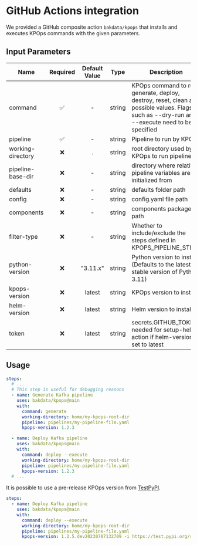 # GitHub Actions integration

We provided a GitHub composite action `bakdata/kpops` that installs and executes KPOps commands with the given parameters.

## Input Parameters

| Name              | Required | Default Value |  Type  | Description                                                                                                                                   |
| ----------------- | :------: | :-----------: | :----: | --------------------------------------------------------------------------------------------------------------------------------------------- |
| command           |    ✅    |       -       | string | KPOps command to run. generate, deploy, destroy, reset, clean are possible values. Flags such as --dry-run and --execute need to be specified |
| pipeline          |    ✅    |       -       | string | Pipeline to run by KPOps                                                                                                                      |
| working-directory |    ❌    |       .       | string | root directory used by KPOps to run pipelines                                                                                                 |
| pipeline-base-dir |    ❌    |       -       | string | directory where relative pipeline variables are initialized from                                                                              |
| defaults          |    ❌    |       -       | string | defaults folder path                                                                                                                          |
| config            |    ❌    |       -       | string | config.yaml file path                                                                                                                         |
| components        |    ❌    |       -       | string | components package path                                                                                                                       |
| filter-type       |    ❌    |       -       | string | Whether to include/exclude the steps defined in KPOPS_PIPELINE_STEPS                                                                          |
| python-version    |    ❌    |   "3.11.x"    | string | Python version to install (Defaults to the latest stable version of Python 3.11)                                                              |
| kpops-version     |    ❌    |    latest     | string | KPOps version to install                                                                                                                      |
| helm-version      |    ❌    |    latest     | string | Helm version to install                                                                                                                       |
| token             |    ❌    |    latest     | string | secrets.GITHUB_TOKEN, needed for setup-helm action if helm-version is set to latest                                                           |

## Usage

```yaml
steps:
  # ...
  # This step is useful for debugging reasons
  - name: Generate Kafka pipeline
    uses: bakdata/kpops@main
    with:
      command: generate
      working-directory: home/my-kpops-root-dir
      pipeline: pipelines/my-pipeline-file.yaml
      kpops-version: 1.2.3

  - name: Deploy Kafka pipeline
    uses: bakdata/kpops@main
    with:
      command: deploy --execute
      working-directory: home/my-kpops-root-dir
      pipeline: pipelines/my-pipeline-file.yaml
      kpops-version: 1.2.3
  # ...
```

It is possible to use a pre-release KPOps version from [TestPyPI](https://test.pypi.org/project/kpops/#history).

```yaml
steps:
  - name: Deploy Kafka pipeline
    uses: bakdata/kpops@main
    with:
      command: deploy --execute
      working-directory: home/my-kpops-root-dir
      pipeline: pipelines/my-pipeline-file.yaml
      kpops-version: 1.2.5.dev20230707132709 -i https://test.pypi.org/simple/ --extra-index-url https://pypi.org/simple/
```
